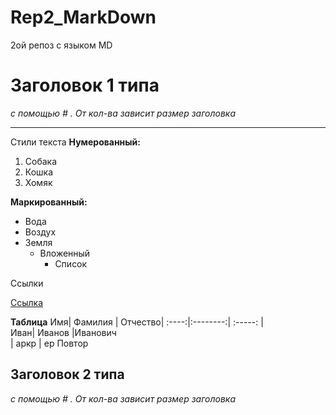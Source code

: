 # Rep2_MarkDown
2ой репоз с языком MD
# Заголовок 1 типа
_с помощью # . От кол-ва зависит размер заголовка_
___
Стили текста
__Нумерованный:__
1. Собака
2. Кошка
3. Хомяк

__Маркированный:__
* Вода
* Воздух
* Земля
  * Вложенный
     * Список

Ссылки 

[Ссылка](https://web.telegram.org/)

__Таблица__ 
Имя| Фамилия | Отчество| 
:----:|:--------:| :-----: |   
Иван| Иванов |Иванович  
| аркр   |  ер
    Повтор 
## Заголовок 2 типа
_с помощью # . От кол-ва зависит размер заголовка_
